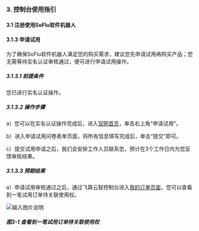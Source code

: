 ### 3. 控制台使用指引

#### 3.1 注册使用SoFlu软件机器人

#### 3.1.3 申请试用

为了确保SoFlu软件机器人满足您的购买需求，建议您先申请试用再购买产品；您无需等待实名认证审核通过，便可进行申请试用操作。

##### 3.1.3.1 前提条件

您已进行实名认证操作。

##### 3.1.3.2 操作步骤

a）您可以在实名认证操作完成后，进入[官网首页](https://www.feisuanyz.com/)，单击右上角“申请试用”。

b）进入申请试用问卷表单页面，将所有信息填写完成后，单击“提交”即可。

c）提交试用申请之后，我们会安排工作人员联系您，预计在3个工作日内为您反馈审核结果。

##### 3.1.3.3 预期结果

a）申请试用审核通过之后，通过飞算云智控制台进入[我的订单页面](https://user.feisuanyz.com/orderManage/myOrder)，您可以查看到一笔试用订单待关联使用权。

![输入图片说明](../../../../images/SoFlu%EF%BC%88%E5%90%8E%E7%AB%AF%EF%BC%89%E5%BC%80%E5%8F%91%E5%B9%B3%E5%8F%B0/1.%20%E6%9C%80%E6%96%B0%E7%89%88%E6%9C%AC%20-%20%E6%9B%B4%E6%96%B0%E6%97%A5%E6%9C%9F%20-%202022.10.08/3.%20%E6%8E%A7%E5%88%B6%E5%8F%B0%E4%BD%BF%E7%94%A8%E6%8C%87%E5%BC%95/1.%20%E6%B3%A8%E5%86%8C%E4%BD%BF%E7%94%A8SoFlu%E8%BD%AF%E4%BB%B6%E6%9C%BA%E5%99%A8%E4%BA%BA/3-1.png)

##### 图3-1 查看到一笔试用订单待关联使用权
